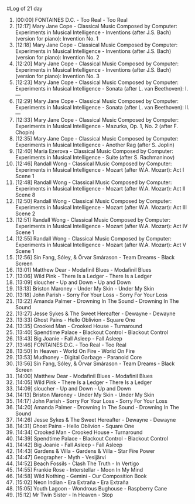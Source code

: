 #Log of 21 day

1. [00:00] FONTAINES D.C. - Too Real - Too Real
1. [12:17] Mary Jane Cope - Classical Music Composed by Computer: Experiments in Musical Intelligence - Inventions (after J.S. Bach) (version for piano): Invention No. 1
1. [12:18] Mary Jane Cope - Classical Music Composed by Computer: Experiments in Musical Intelligence - Inventions (after J.S. Bach) (version for piano): Invention No. 2
1. [12:20] Mary Jane Cope - Classical Music Composed by Computer: Experiments in Musical Intelligence - Inventions (after J.S. Bach) (version for piano): Invention No. 3
1. [12:23] Mary Jane Cope - Classical Music Composed by Computer: Experiments in Musical Intelligence - Sonata (after L. van Beethoven): I. —
1. [12:29] Mary Jane Cope - Classical Music Composed by Computer: Experiments in Musical Intelligence - Sonata (after L. van Beethoven): II. —
1. [12:33] Mary Jane Cope - Classical Music Composed by Computer: Experiments in Musical Intelligence - Mazurka, Op. 1, No. 2 (after F. Chopin)
1. [12:35] Mary Jane Cope - Classical Music Composed by Computer: Experiments in Musical Intelligence - Another Rag (after S. Joplin)
1. [12:40] Maria Ezerova - Classical Music Composed by Computer: Experiments in Musical Intelligence - Suite (after S. Rachmaninov)
1. [12:46] Randall Wong - Classical Music Composed by Computer: Experiments in Musical Intelligence - Mozart (after W.A. Mozart): Act I Scene 1
1. [12:48] Randall Wong - Classical Music Composed by Computer: Experiments in Musical Intelligence - Mozart (after W.A. Mozart): Act II Scene 8
1. [12:50] Randall Wong - Classical Music Composed by Computer: Experiments in Musical Intelligence - Mozart (after W.A. Mozart): Act III Scene 2
1. [12:51] Randall Wong - Classical Music Composed by Computer: Experiments in Musical Intelligence - Mozart (after W.A. Mozart): Act IV Scene 1
1. [12:55] Randall Wong - Classical Music Composed by Computer: Experiments in Musical Intelligence - Mozart (after W.A. Mozart): Act V Scene 1
1. [12:56] Sin Fang, Sóley, & Örvar Smárason - Team Dreams - Black Screen
1. [13:01] Matthew Dear - Modafinil Blues - Modafinil Blues
1. [13:06] Wild Pink - There Is a Ledger - There Is a Ledger
1. [13:09] sloucher - Up and Down - Up and Down
1. [13:13] Briston Maroney - Under My Skin - Under My Skin
1. [13:18] John Parish - Sorry For Your Loss - Sorry For Your Loss
1. [13:22] Amanda Palmer - Drowning In The Sound - Drowning In The Sound
1. [13:27] Jesse Sykes & The Sweet Hereafter - Dewayne - Dewayne
1. [13:33] Ghost Pains - Hello Oblivion - Square One
1. [13:35] Crooked Man - Crooked House - Turnaround
1. [13:40] Spendtime Palace - Blackout Control - Blackout Control
1. [13:43] Big Joanie - Fall Asleep - Fall Asleep
1. [13:46] FONTAINES D.C. - Too Real - Too Real
1. [13:50] In Heaven - World On Fire - World On Fire
1. [13:53] Mudhoney - Digital Garbage - Paranoid Core
1. [13:56] Sin Fang, Sóley, & Örvar Smárason - Team Dreams - Black Screen
1. [14:00] Matthew Dear - Modafinil Blues - Modafinil Blues
1. [14:05] Wild Pink - There Is a Ledger - There Is a Ledger
1. [14:09] sloucher - Up and Down - Up and Down
1. [14:13] Briston Maroney - Under My Skin - Under My Skin
1. [14:17] John Parish - Sorry For Your Loss - Sorry For Your Loss
1. [14:20] Amanda Palmer - Drowning In The Sound - Drowning In The Sound
1. [14:26] Jesse Sykes & The Sweet Hereafter - Dewayne - Dewayne
1. [14:31] Ghost Pains - Hello Oblivion - Square One
1. [14:34] Crooked Man - Crooked House - Turnaround
1. [14:39] Spendtime Palace - Blackout Control - Blackout Control
1. [14:42] Big Joanie - Fall Asleep - Fall Asleep
1. [14:43] Gardens & Villa - Gardens & Villa - Star Fire Power
1. [14:47] Geographer - Myth - Vesijärvi
1. [14:52] Beach Fossils - Clash The Truth - In Vertigo
1. [14:55] Frankie Rose - Interstellar - Moon In My Mind
1. [14:58] Wild Nothing - Gemini - Our Composition Book
1. [15:02] Neon Indian - Era Extraña - Era Extraña
1. [15:05] Youth Lagoon - Wondrous Bughouse - Raspberry Cane
1. [15:12] Mr Twin Sister - In Heaven - Stop
